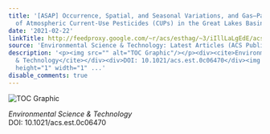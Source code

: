 ```yaml
---
title: '[ASAP] Occurrence, Spatial, and Seasonal Variations, and Gas–Particle Partitioning
  of Atmospheric Current-Use Pesticides (CUPs) in the Great Lakes Basin'
date: '2021-02-22'
linkTitle: http://feedproxy.google.com/~r/acs/esthag/~3/iIllLaLgEdE/acs.est.0c06470
source: 'Environmental Science & Technology: Latest Articles (ACS Publications)'
description: '<p><img src="" alt="TOC Graphic"/></p><div><cite>Environmental Science
  & Technology</cite></div><div>DOI: 10.1021/acs.est.0c06470</div><img src="http://feeds.feedburner.com/~r/acs/esthag/~4/iIllLaLgEdE"
  height="1" width="1" ...'
disable_comments: true
---
```

<p><img src="" alt="TOC Graphic"/></p><div><cite>Environmental Science & Technology</cite></div><div>DOI: 10.1021/acs.est.0c06470</div><img src="http://feeds.feedburner.com/~r/acs/esthag/~4/iIllLaLgEdE" height="1" width="1" ...